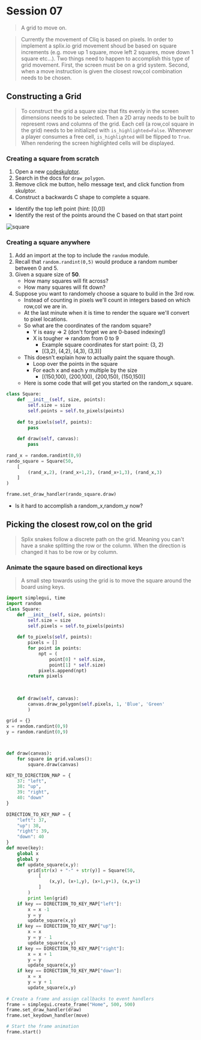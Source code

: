# Session 07
> A grid to move on.

> Currently the movement of Cliq is based on pixels. In order to implement a splix.io grid movement shoud be based on square increments (e.g. move up 1 square, move left 2 squares, move down 1 square etc...). Two things need to happen to accomplish this type of grid movement. First, the screen must be on a grid system. Second, when a move instruction is given the closest row,col combination needs to be chosen.

## Constructing a Grid
> To construct the grid a square size that fits evenly in the screen dimensions needs to be selected. Then a 2D array needs to be built to represent rows and columns of the grid. Each cell (a row,col square in the grid) needs to be initialized with `is_highlighted=False`. Whenever a player consumes a free cell, `is_highlighted` will be flipped to `True`. When rendering the screen highlighted cells will be displayed.

### Creating a square from scratch
1. Open a new [codeskulptor](http://www.codeskulptor.org).
2. Search in the docs for `draw_polygon`.
3. Remove click me button, hello message text, and click function from skulptor.
4. Construct a backwards C shape to complete a square.
  - Identify the top left point (hint: [0,0])
  - Identify the rest of the points around the C based on that start point

![square](https://drive.google.com/uc?export=download&id=0B3SFnARVIcGLRDhkNWdYUHpmNjA)

### Creating a square anywhere
1. Add an import at the top to include the `random` module.
2. Recall that `random.randint(0,5)` would produce a random number between 0 and 5.
3. Given a square size of **50**.
   - How many squares will fit across?
   - How many squares will fit down?
4. Suppose you want to randomely choose a square to build in the 3rd row.
   - Instead of counting in pixels we'll count in integers based on which row,col we are in.
   - At the last minute when it is time to render the square we'll convert to pixel locations.
   - So what are the coordinates of the random square?
       - Y is easy => 2 (don't forget we are 0-based indexing!)
       - X is tougher => random from 0 to 9
         - Example square coordinates for start point: (3, 2)
         - [(3,2), (4,2), (4,3), (3,3)]
   - This doesn't explain how to actually paint the square though.
       - Loop over the points in the square
       - For each x and each y multiple by the size
         - [(150,100), (200,100), (200,150), (150,150)]
   - Here is some code that will get you started on the random_x square.

```python
class Square:
    def __init__(self, size, points):
        self.size = size
        self.points = self.to_pixels(points)
        
    def to_pixels(self, points):
        pass
    
    def draw(self, canvas):
        pass
        
rand_x = random.randint(0,9)
rando_square = Square(50,
    [
        (rand_x,2), (rand_x+1,2), (rand_x+1,3), (rand_x,3)
    ]
)

frame.set_draw_handler(rando_square.draw)
```
  
  * Is it hard to accomplish a random_x,random_y now?
 
## Picking the closest row,col on the grid
> Splix snakes follow a discrete path on the grid. Meaning you can't have a snake splitting the row or the column. When the direction is changed it has to be row or by column. 

### Animate the sqaure based on directional keys
> A small step towards using the grid is to move the square around the board using keys.

```python
import simplegui, time
import random
class Square:
    def __init__(self, size, points):
        self.size = size
        self.pixels = self.to_pixels(points)
        
    def to_pixels(self, points):
        pixels = []
        for point in points:
            npt = (
                point[0] * self.size, 
                point[1] * self.size)
            pixels.append(npt)
        return pixels
    
                   
    
    def draw(self, canvas):
        canvas.draw_polygon(self.pixels, 1, 'Blue', 'Green'
        )
    
grid = {}
x = random.randint(0,9)
y = random.randint(0,9)



def draw(canvas):
    for square in grid.values():
        square.draw(canvas)

KEY_TO_DIRECTION_MAP = {
    37: "left",
    38: "up",
    39: "right",
    40: "down"
}
        
DIRECTION_TO_KEY_MAP = {
    "left": 37,
    "up": 38,
    "right": 39,
    "down": 40
}
def move(key):
    global x
    global y
    def update_square(x,y):
        grid[str(x) + "-" + str(y)] = Square(50,
            [
                (x,y), (x+1,y), (x+1,y+1), (x,y+1)
            ]
        )
        print len(grid)
    if key == DIRECTION_TO_KEY_MAP["left"]:
        x = x -1
        y = y
        update_square(x,y)
    if key == DIRECTION_TO_KEY_MAP["up"]:
        x = x
        y = y - 1
        update_square(x,y)
    if key == DIRECTION_TO_KEY_MAP["right"]:
        x = x + 1
        y = y
        update_square(x,y)
    if key == DIRECTION_TO_KEY_MAP["down"]:
        x = x
        y = y + 1
        update_square(x,y)
    
# Create a frame and assign callbacks to event handlers
frame = simplegui.create_frame("Home", 500, 500)
frame.set_draw_handler(draw)
frame.set_keydown_handler(move)

# Start the frame animation
frame.start()
```

